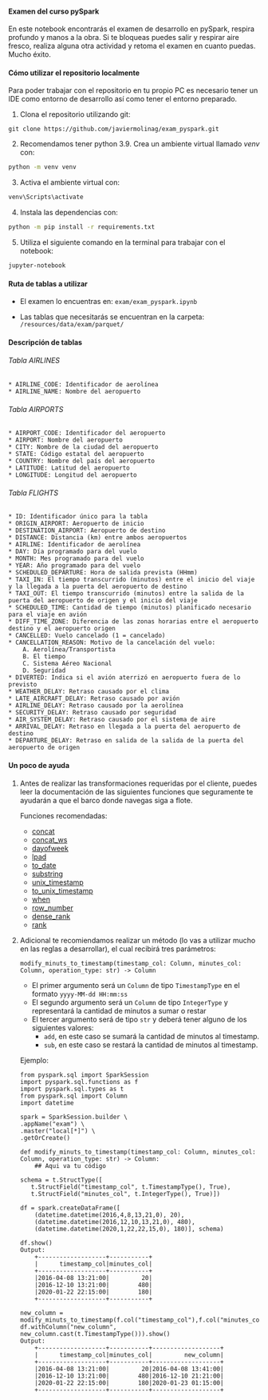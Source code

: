 #### Examen del curso pySpark

En este notebook encontrarás el examen de desarrollo en pySpark, respira profundo y manos a la obra. Si te bloqueas puedes salir y respirar aire fresco, realiza alguna otra actividad y retoma el examen en cuanto puedas. Mucho éxito.

#### Cómo utilizar el repositorio localmente

Para poder trabajar con el repositorio en tu propio PC es necesario tener un IDE como entorno de desarrollo así como tener el entorno preparado.

1. Clona el repositorio utilizando git:
```
git clone https://github.com/javiermolinag/exam_pyspark.git
```
2. Recomendamos tener python 3.9. Crea un ambiente virtual llamado *venv* con:
```bash
python -m venv venv
```

3. Activa el ambiente virtual con:
```bash
venv\Scripts\activate
```

4. Instala las dependencias con:
```bash
python -m pip install -r requirements.txt
```

5. Utiliza el siguiente comando en la terminal para trabajar con el notebook: 
```bash
jupyter-notebook
```

#### Ruta de tablas a utilizar

- El examen lo encuentras en: `exam/exam_pyspark.ipynb`

- Las tablas que necesitarás se encuentran en la carpeta: `/resources/data/exam/parquet/`

#### Descripción de tablas

###### Tabla AIRLINES
    * AIRLINE_CODE: Identificador de aerolínea
    * AIRLINE_NAME: Nombre del aeropuerto
###### Tabla AIRPORTS
    * AIRPORT_CODE: Identificador del aeropuerto
    * AIRPORT: Nombre del aeropuerto
    * CITY: Nombre de la ciudad del aeropuerto
    * STATE: Código estatal del aeropuerto
    * COUNTRY: Nombre del país del aeropuerto
    * LATITUDE: Latitud del aeropuerto
    * LONGITUDE: Longitud del aeropuerto
###### Tabla FLIGHTS
    * ID: Identificador único para la tabla
    * ORIGIN_AIRPORT: Aeropuerto de inicio
    * DESTINATION_AIRPORT: Aeropuerto de destino
    * DISTANCE: Distancia (km) entre ambos aeropuertos
    * AIRLINE: Identificador de aerolínea
    * DAY: Día programado para del vuelo
    * MONTH: Mes programado para del vuelo
    * YEAR: Año programado para del vuelo
    * SCHEDULED_DEPARTURE: Hora de salida prevista (HHmm)
    * TAXI_IN: El tiempo transcurrido (minutos) entre el inicio del viaje y la llegada a la puerta del aeropuerto de destino
    * TAXI_OUT: El tiempo transcurrido (minutos) entre la salida de la puerta del aeropuerto de origen y el inicio del viaje
    * SCHEDULED_TIME: Cantidad de tiempo (minutos) planificado necesario para el viaje en avión
    * DIFF_TIME_ZONE: Diferencia de las zonas horarias entre el aeropuerto destino y el aeropuerto origen
    * CANCELLED: Vuelo cancelado (1 = cancelado)
    * CANCELLATION_REASON: Motivo de la cancelación del vuelo:
        A. Aerolínea/Transportista
        B. El tiempo
        C. Sistema Aéreo Nacional
        D. Seguridad
    * DIVERTED: Indica si el avión aterrizó en aeropuerto fuera de lo previsto
    * WEATHER_DELAY: Retraso causado por el clima
    * LATE_AIRCRAFT_DELAY: Retraso causado por avión
    * AIRLINE_DELAY: Retraso causado por la aerolínea
    * SECURITY_DELAY: Retraso causado por seguridad
    * AIR_SYSTEM_DELAY: Retraso causado por el sistema de aire
    * ARRIVAL_DELAY: Retraso en llegada a la puerta del aeropuerto de destino
    * DEPARTURE_DELAY: Retraso en salida de la salida de la puerta del aeropuerto de origen

#### Un poco de ayuda

1. Antes de realizar las transformaciones requeridas por el cliente, puedes leer la documentación de las siguientes funciones que seguramente te ayudarán a que el barco donde navegas siga a flote.

    Funciones recomendadas:
    * [concat](https://spark.apache.org/docs/latest/api/python/reference/pyspark.sql/api/pyspark.sql.functions.concat.html)
    * [concat_ws](https://spark.apache.org/docs/latest/api/python/reference/pyspark.sql/api/pyspark.sql.functions.concat_ws.html)
    * [dayofweek](https://spark.apache.org/docs/latest/api/python/reference/pyspark.sql/api/pyspark.sql.functions.dayofweek.html)
    * [lpad](https://spark.apache.org/docs/latest/api/python/reference/pyspark.sql/api/pyspark.sql.functions.lpad.html)
    * [to_date](https://spark.apache.org/docs/latest/api/python/reference/pyspark.sql/api/pyspark.sql.functions.to_date.html)
    * [substring](https://spark.apache.org/docs/latest/api/python/reference/pyspark.sql/api/pyspark.sql.functions.substring.html)
    * [unix_timestamp](https://spark.apache.org/docs/latest/api/python/reference/pyspark.sql/api/pyspark.sql.functions.unix_timestamp.html)
    * [to_unix_timestamp](https://spark.apache.org/docs/latest/api/python/reference/pyspark.sql/api/pyspark.sql.functions.to_unix_timestamp.html)
    * [when](https://spark.apache.org/docs/latest/api/python/reference/pyspark.sql/api/pyspark.sql.functions.when.html)
    * [row_number](https://spark.apache.org/docs/latest/api/python/reference/pyspark.sql/api/pyspark.sql.functions.row_number.html)
    * [dense_rank](https://spark.apache.org/docs/latest/api/python/reference/pyspark.sql/api/pyspark.sql.functions.dense_rank.html)
    * [rank](https://spark.apache.org/docs/latest/api/python/reference/pyspark.sql/api/pyspark.sql.functions.rank.html)

2. Adicional te recomiendamos realizar un método (lo vas a utilizar mucho en las reglas a desarrollar), el cual recibirá tres parámetros:

    ```
    modify_minuts_to_timestamp(timestamp_col: Column, minutes_col: Column, operation_type: str) -> Column
    ```
    
    * El primer argumento será un `Column` de tipo `TimestampType` en el formato `yyyy-MM-dd HH:mm:ss`
    * El segundo argumento será un `Column` de tipo `IntegerType` y representará la cantidad de minutos a sumar o restar
    * El tercer argumento será de tipo `str` y deberá tener alguno de los siguientes valores:
        * `add`, en este caso se sumará la cantidad de minutos al timestamp.
        * `sub`, en este caso se restará la cantidad de minutos al timestamp.
    
    Ejemplo:
    
    ```
   from pyspark.sql import SparkSession
   import pyspark.sql.functions as f
   import pyspark.sql.types as t
   from pyspark.sql import Column
   import datetime
   
   spark = SparkSession.builder \
    .appName("exam") \
    .master("local[*]") \
    .getOrCreate()

    def modify_minuts_to_timestamp(timestamp_col: Column, minutes_col: Column, operation_type: str) -> Column:
        ## Aqui va tu código
    
    schema = t.StructType([
       t.StructField("timestamp_col", t.TimestampType(), True),
       t.StructField("minutes_col", t.IntegerType(), True)])
    
    df = spark.createDataFrame([
        (datetime.datetime(2016,4,8,13,21,0), 20), 
        (datetime.datetime(2016,12,10,13,21,0), 480),
        (datetime.datetime(2020,1,22,22,15,0), 180)], schema)
    
    df.show()
    Output:
        +-------------------+-----------+
        |      timestamp_col|minutes_col|
        +-------------------+-----------+
        |2016-04-08 13:21:00|         20|
        |2016-12-10 13:21:00|        480|
        |2020-01-22 22:15:00|        180|
        +-------------------+-----------+
    
    new_column = modify_minuts_to_timestamp(f.col("timestamp_col"),f.col("minutes_col"),"add")
    df.withColumn("new_column", new_column.cast(t.TimestampType())).show()
    Output:
        +-------------------+-----------+-------------------+
        |      timestamp_col|minutes_col|         new_column|
        +-------------------+-----------+-------------------+
        |2016-04-08 13:21:00|         20|2016-04-08 13:41:00|
        |2016-12-10 13:21:00|        480|2016-12-10 21:21:00|
        |2020-01-22 22:15:00|        180|2020-01-23 01:15:00|
        +-------------------+-----------+-------------------+
    ```